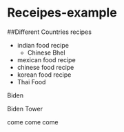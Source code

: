 # Receipes-example

##Different Countries recipes

- indian food recipe
  - Chinese Bhel
- mexican food recipe
- chinese food recipe
- korean food recipe
- Thai Food

Biden

Biden Tower

come come come
